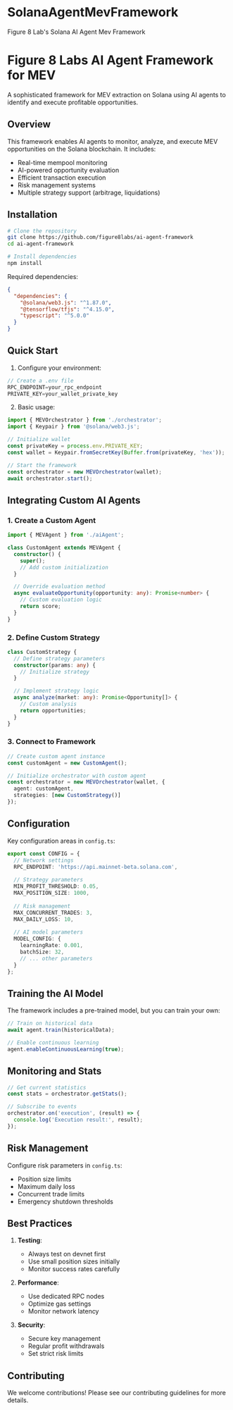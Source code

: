 # SolanaAgentMevFramework
Figure 8 Lab's Solana AI Agent Mev Framework

# Figure 8 Labs AI Agent Framework for MEV

A sophisticated framework for MEV extraction on Solana using AI agents to identify and execute profitable opportunities.

## Overview

This framework enables AI agents to monitor, analyze, and execute MEV opportunities on the Solana blockchain. It includes:
- Real-time mempool monitoring
- AI-powered opportunity evaluation
- Efficient transaction execution
- Risk management systems
- Multiple strategy support (arbitrage, liquidations)

## Installation

```bash
# Clone the repository
git clone https://github.com/figure8labs/ai-agent-framework
cd ai-agent-framework

# Install dependencies
npm install
```

Required dependencies:
```json
{
  "dependencies": {
    "@solana/web3.js": "^1.87.0",
    "@tensorflow/tfjs": "^4.15.0",
    "typescript": "^5.0.0"
  }
}
```

## Quick Start

1. Configure your environment:
```typescript
// Create a .env file
RPC_ENDPOINT=your_rpc_endpoint
PRIVATE_KEY=your_wallet_private_key
```

2. Basic usage:
```typescript
import { MEVOrchestrator } from './orchestrator';
import { Keypair } from '@solana/web3.js';

// Initialize wallet
const privateKey = process.env.PRIVATE_KEY;
const wallet = Keypair.fromSecretKey(Buffer.from(privateKey, 'hex'));

// Start the framework
const orchestrator = new MEVOrchestrator(wallet);
await orchestrator.start();
```

## Integrating Custom AI Agents

### 1. Create a Custom Agent

```typescript
import { MEVAgent } from './aiAgent';

class CustomAgent extends MEVAgent {
  constructor() {
    super();
    // Add custom initialization
  }

  // Override evaluation method
  async evaluateOpportunity(opportunity: any): Promise<number> {
    // Custom evaluation logic
    return score;
  }
}
```

### 2. Define Custom Strategy

```typescript
class CustomStrategy {
  // Define strategy parameters
  constructor(params: any) {
    // Initialize strategy
  }

  // Implement strategy logic
  async analyze(market: any): Promise<Opportunity[]> {
    // Custom analysis
    return opportunities;
  }
}
```

### 3. Connect to Framework

```typescript
// Create custom agent instance
const customAgent = new CustomAgent();

// Initialize orchestrator with custom agent
const orchestrator = new MEVOrchestrator(wallet, {
  agent: customAgent,
  strategies: [new CustomStrategy()]
});
```

## Configuration

Key configuration areas in `config.ts`:

```typescript
export const CONFIG = {
  // Network settings
  RPC_ENDPOINT: 'https://api.mainnet-beta.solana.com',
  
  // Strategy parameters
  MIN_PROFIT_THRESHOLD: 0.05,
  MAX_POSITION_SIZE: 1000,
  
  // Risk management
  MAX_CONCURRENT_TRADES: 3,
  MAX_DAILY_LOSS: 10,
  
  // AI model parameters
  MODEL_CONFIG: {
    learningRate: 0.001,
    batchSize: 32,
    // ... other parameters
  }
};
```

## Training the AI Model

The framework includes a pre-trained model, but you can train your own:

```typescript
// Train on historical data
await agent.train(historicalData);

// Enable continuous learning
agent.enableContinuousLearning(true);
```

## Monitoring and Stats

```typescript
// Get current statistics
const stats = orchestrator.getStats();

// Subscribe to events
orchestrator.on('execution', (result) => {
  console.log('Execution result:', result);
});
```

## Risk Management

Configure risk parameters in `config.ts`:
- Position size limits
- Maximum daily loss
- Concurrent trade limits
- Emergency shutdown thresholds

## Best Practices

1. **Testing**:
   - Always test on devnet first
   - Use small position sizes initially
   - Monitor success rates carefully

2. **Performance**:
   - Use dedicated RPC nodes
   - Optimize gas settings
   - Monitor network latency

3. **Security**:
   - Secure key management
   - Regular profit withdrawals
   - Set strict risk limits

## Contributing

We welcome contributions! Please see our contributing guidelines for more details.
